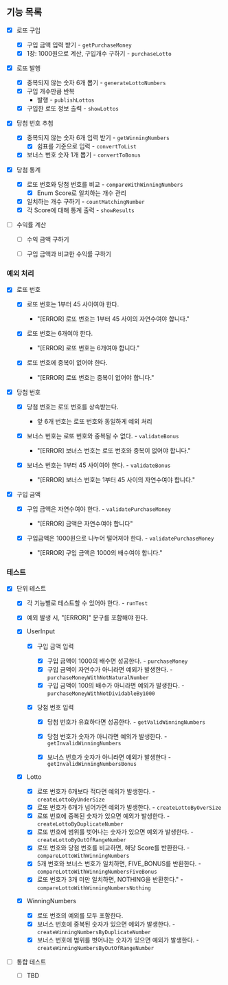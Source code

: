 ## 기능 목록

- [x] 로또 구입
  - [x] 구입 금액 입력 받기 - `getPurchaseMoney`
  - [x] 1장: 1000원으로 계산, 구입개수 구하기 - `purchaseLotto`

- [x] 로또 발행
  - [x] 중복되지 않는 숫자 6개 뽑기 - `generateLottoNumbers`
  - [x] 구입 개수만큼 반복
    - 발행 - `publishLottos`
  - [x] 구입한 로또 정보 출력 - `showLottos`
  
- [x] 당첨 번호 추첨
  - [x] 중복되지 않는 숫자 6개 입력 받기 - `getWinningNumbers`
    - [x] 쉼표를 기준으로 입력 - `convertToList`
  - [x] 보너스 번호 숫자 1개 뽑기 - `convertToBonus`

- [x] 당첨 통계
  - [x] 로또 번호와 당첨 번호를 비교 - `compareWithWinningNumbers`
    - [x] Enum Score로 일치하는 개수 관리
  - [x] 일치하는 개수 구하기 - `countMatchingNumber`
  - [x] 각 Score에 대해 통계 출력 - `showResults`
  
- [ ] 수익률 계산
  
  - [ ] 수익 금액 구하기
  
  - [ ] 구입 금액과 비교한 수익률 구하기



### 예외 처리

- [x] 로또 번호

  - [x] 로또 번호는 1부터 45 사이여야 한다.
    - "[ERROR] 로또 번호는 1부터 45 사이의 자연수여야 합니다."
  - [x] 로또 번호는 6개여야 한다.
    - "[ERROR] 로또 번호는 6개여야 합니다."

  - [x] 로또 번호에 중복이 없어야 한다.

    - "[ERROR] 로또 번호는 중복이 없어야 합니다."

- [x] 당첨 번호

  - [x] 당첨 번호는 로또 번호를 상속받는다.
    - 앞 6개 번호는 로또 번호와 동일하게 예외 처리
  
  - [x] 보너스 번호는 로또 번호와 중복될 수 없다. - `validateBonus`
    - "[ERROR] 보너스 번호는 로또 번호와 중복이 없어야 합니다."
  - [x] 보너스 번호는 1부터 45 사이여야 한다. - `validateBonus`
    - "[ERROR] 보너스 번호는 1부터 45 사이의 자연수여야 합니다."
  
- [x] 구입 금액

  - [x] 구입 금액은 자연수여야 한다. - `validatePurchaseMoney`
    - "[ERROR] 금액은 자연수여야 합니다"

  - [x] 구입금액은 1000원으로 나누어 떨어져야 한다. - `validatePurchaseMoney`
    - "[ERROR] 구입 금액은 1000의 배수여야 합니다."



### 테스트

- [x] 단위 테스트

  - [x] 각 기능별로 테스트할 수 있어야 한다. - `runTest`
  - [x] 예외 발생 시, "[ERROR]" 문구를 포함해야 한다.

  

  - [x] UserInput

    - [x] 구입 금액 입력

      - [x] 구입 금액이 1000의 배수면 성공한다. - `purchaseMoney`
      - [x] 구입 금액이 자연수가 아니라면 예외가 발생한다. - `purchaseMoneyWithNotNaturalNumber`
      - [x] 구입 금액이 100의 배수가 아니라면 예외가 발생한다. - `purchaseMoneyWithNotDividableBy1000`

    - [x] 당첨 번호 입력

      - [x] 당첨 번호가 유효하다면 성공한다. -  `getValidWinningNumbers`

      - [x] 당첨 번호가 숫자가 아니라면 예외가 발생한다. - `getInvalidWinningNumbers`
      - [x] 보너스 번호가 숫자가 아니라면 예외가 발생한다 - `getInvalidWinningNumbersBonus`

  - [x] Lotto
    - [x] 로또 번호가 6개보다 적다면 예외가 발생한다. - `createLottoByUnderSize`
    - [x] 로또 번호가 6개가 넘어가면 예외가 발생한다. -  `createLottoByOverSize`
    - [x] 로또 번호에 중복된 숫자가 있으면 예외가 발생한다. -  `createLottoByDuplicateNumber`
    - [x] 로또 번호에 범위를 벗어나는 숫자가 있으면 예외가 발생한다. -  `createLottoByOutOfRangeNumber`
    - [x] 로또 번호와 당첨 번호를 비교하면, 해당 Score를 반환한다. - `compareLottoWithWinningNumbers`
    - [x] 5개 번호와 보너스 번호가 일치하면, FIVE_BONUS를 반환한다. - `compareLottoWithWinningNumbersFiveBonus`
    - [x] 로또 번호가 3개 미만 일치하면, NOTHING을 반환한다." - `compareLottoWithWinningNumbersNothing`
  - [x] WinningNumbers
    - [x] 로또 번호의 예외를 모두 포함한다.
    - [x] 보너스 번호에 중복된 숫자가 있으면 예외가 발생한다. - `createWinningNumbersByDuplicateNumber`
    - [x] 보너스 번호에 범위를 벗어나는 숫자가 있으면 예외가 발생한다. - `createWinningNumbersByOutOfRangeNumber`

- [ ] 통합 테스트
  - [ ] TBD



